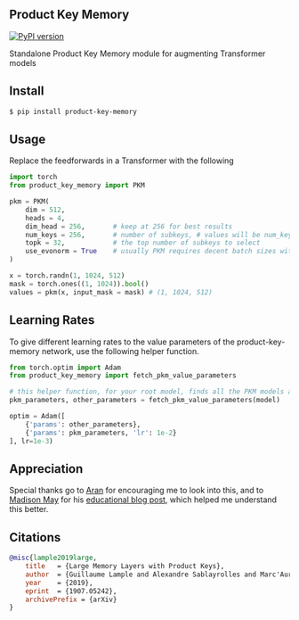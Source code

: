 ## Product Key Memory

[![PyPI version](https://badge.fury.io/py/product-key-memory.svg)](https://badge.fury.io/py/product-key-memory)

Standalone Product Key Memory module for augmenting Transformer models

## Install

```bash
$ pip install product-key-memory
```

## Usage

Replace the feedforwards in a Transformer with the following

```python
import torch
from product_key_memory import PKM

pkm = PKM(
    dim = 512,
    heads = 4,
    dim_head = 256,       # keep at 256 for best results
    num_keys = 256,       # number of subkeys, # values will be num_keys ^ 2
    topk = 32,            # the top number of subkeys to select
    use_evonorm = True    # usually PKM requires decent batch sizes with batchnorm to work well. this is an experimental feature using the new evonorm-s0 for batch-independent normalization
)

x = torch.randn(1, 1024, 512)
mask = torch.ones((1, 1024)).bool()
values = pkm(x, input_mask = mask) # (1, 1024, 512)
```

## Learning Rates

To give different learning rates to the value parameters of the product-key-memory network, use the following helper function.

```python
from torch.optim import Adam
from product_key_memory import fetch_pkm_value_parameters

# this helper function, for your root model, finds all the PKM models and the embedding bag weight parameters
pkm_parameters, other_parameters = fetch_pkm_value_parameters(model)

optim = Adam([
    {'params': other_parameters},
    {'params': pkm_parameters, 'lr': 1e-2}
], lr=1e-3)
```

## Appreciation

Special thanks go to <a href="https://github.com/AranKomat">Aran</a> for encouraging me to look into this, and to <a href="https://github.com/madisonmay">Madison May</a> for his <a href="https://www.pragmatic.ml/large-memory-layers-with-product-keys/">educational blog post</a>, which helped me understand this better.

## Citations

```bibtex
@misc{lample2019large,
    title   = {Large Memory Layers with Product Keys},
    author  = {Guillaume Lample and Alexandre Sablayrolles and Marc'Aurelio Ranzato and Ludovic Denoyer and Hervé Jégou},
    year    = {2019},
    eprint  = {1907.05242},
    archivePrefix = {arXiv}
}
```
